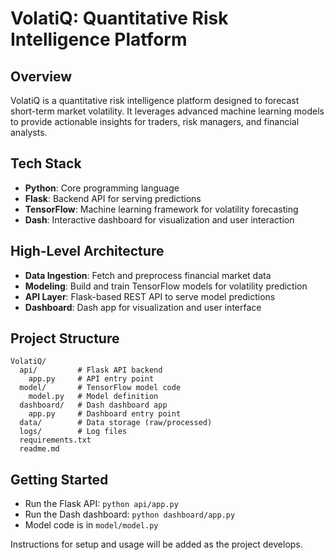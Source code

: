 # VolatiQ: Quantitative Risk Intelligence Platform

## Overview
VolatiQ is a quantitative risk intelligence platform designed to forecast short-term market volatility. It leverages advanced machine learning models to provide actionable insights for traders, risk managers, and financial analysts.

## Tech Stack
- **Python**: Core programming language
- **Flask**: Backend API for serving predictions
- **TensorFlow**: Machine learning framework for volatility forecasting
- **Dash**: Interactive dashboard for visualization and user interaction

## High-Level Architecture
- **Data Ingestion**: Fetch and preprocess financial market data
- **Modeling**: Build and train TensorFlow models for volatility prediction
- **API Layer**: Flask-based REST API to serve model predictions
- **Dashboard**: Dash app for visualization and user interface

## Project Structure
```
VolatiQ/
  api/         # Flask API backend
    app.py     # API entry point
  model/       # TensorFlow model code
    model.py   # Model definition
  dashboard/   # Dash dashboard app
    app.py     # Dashboard entry point
  data/        # Data storage (raw/processed)
  logs/        # Log files
  requirements.txt
  readme.md
```

## Getting Started
- Run the Flask API: `python api/app.py`
- Run the Dash dashboard: `python dashboard/app.py`
- Model code is in `model/model.py`

Instructions for setup and usage will be added as the project develops.
